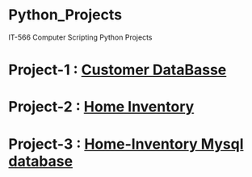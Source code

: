 # Python_Projects
IT-566 Computer Scripting Python Projects
# Project-1 : [Customer DataBasse](https://github.com/smarni4/Python_Projects/tree/master/Project-1)
# Project-2 : [Home Inventory](https://github.com/smarni4/Python_Projects/tree/master/Project-2)
# Project-3 : [Home-Inventory Mysql database](https://github.com/smarni4/Python_Projects/tree/master/Project-3)
